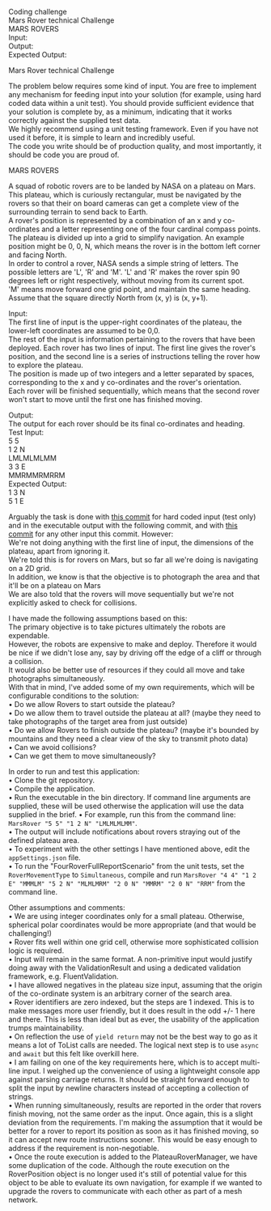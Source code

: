 Coding challenge  
Mars Rover technical Challenge  
MARS ROVERS  
Input:  
Output:  
Expected Output:  
  
Mars Rover technical Challenge  
  
The problem below requires some kind of input. You are free to implement any mechanism for feeding input into your solution (for example, using
hard coded data within a unit test). You should provide sufficient evidence that your solution is complete by, as a minimum, indicating that it works correctly against the supplied test data.  
We highly recommend using a unit testing framework. Even if you have not used it before, it is simple to learn and incredibly useful.  
The code you write should be of production quality, and most importantly, it should be code you are proud of.  
  
MARS ROVERS  
  
A squad of robotic rovers are to be landed by NASA on a plateau on Mars.  
This plateau, which is curiously rectangular, must be navigated by the rovers so that their on board cameras can get a complete view of the
surrounding terrain to send back to Earth.  
A rover's position is represented by a combination of an x and y co-ordinates and a letter representing one of the four cardinal compass points.  
The plateau is divided up into a grid to simplify navigation. An example position might be 0, 0, N, which means the rover is in the bottom left
corner and facing North.  
In order to control a rover, NASA sends a simple string of letters. The possible letters are 'L', 'R' and 'M'. 'L' and 'R' makes the rover spin 90
degrees left or right respectively, without moving from its current spot.  
'M' means move forward one grid point, and maintain the same heading.  
Assume that the square directly North from (x, y) is (x, y+1).  
  
Input:  
The first line of input is the upper-right coordinates of the plateau, the lower-left coordinates are assumed to be 0,0.  
The rest of the input is information pertaining to the rovers that have been deployed. Each rover has two lines of input. The first line gives the
rover's position, and the second line is a series of instructions telling the rover how to explore the plateau.  
The position is made up of two integers and a letter separated by spaces, corresponding to the x and y co-ordinates and the rover's orientation.  
Each rover will be finished sequentially, which means that the second rover won't start to move until the first one has finished moving.
    
Output:  
The output for each rover should be its final co-ordinates and heading.  
Test Input:  
5 5  
1 2 N  
LMLMLMLMM  
3 3 E  
MMRMMRMRRM  
Expected Output:  
1 3 N  
5 1 E  
  
Arguably the task is done with [this commit](https://github.com/CheeseMuncher/Homework/pull/2/commits/e3ab4f36abcc03ce7e697eb7940e2300d34eb6ab) for hard coded input (test only) and in the executable output with the following commit, and with [this commit](https://github.com/CheeseMuncher/Homework/pull/2/commits/ce6f6d72c1cc2291dd822a66c2e7a94a0f12ab00) for any other input
this commit. However:  
We're not doing anything with the first line of input, the dimensions of the plateau, apart from ignoring it.  
We're told this is for rovers on Mars, but so far all we're doing is navigating on a 2D grid.  
In addition, we know is that the objective is to photograph the area and that it'll be on a plateau on Mars  
We are also told that the rovers will move sequentially but we're not explicitly asked to check for collisions.  
  
I have made the following assumptions based on this:  
The primary objective is to take pictures ultimately the robots are expendable.  
However, the robots are expensive to make and deploy. Therefore it would be nice if we didn't lose any, say by driving off the edge of a cliff or through a collision.  
It would also be better use of resources if they could all move and take photographs simultaneously.  
With that in mind, I've added some of my own requirements, which will be configurable conditions to the solution:  
• Do we allow Rovers to start outside the plateau?  
• Do we allow them to travel outside the plateau at all? (maybe they need to take photographs of the target area from just outside)  
• Do we allow Rovers to finish outside the plateau? (maybe it's bounded by mountains and they need a clear view of the sky to transmit photo data)  
• Can we avoid collisions?  
• Can we get them to move simultaneously?  
  
In order to run and test this application:  
• Clone the git repository.  
• Compile the application.  
• Run the executable in the bin directory. If command line arguments are supplied, these will be used otherwise the application will use the data   supplied in the brief.
• For example, run this from the command line: `MarsRover "5 5" "1 2 N" "LMLMLMLMM"`.  
• The output will include notifications about rovers straying out of the defined plateau area.  
• To experiment with the other settings I have mentioned above, edit the `appSettings.json` file.  
• To run the "FourRoverFullReportScenario" from the unit tests, set the `RoverMovementType` to `Simultaneous`, compile and run `MarsRover "4 4" "1 2 E" "MMMLM" "5 2 N" "MLMLMRM" "2 0 N" "MMRM" "2 0 N" "RRM"` from the command line.  
  
Other assumptions and comments:  
• We are using integer coordinates only for a small plateau. Otherwise, spherical polar coordinates would be more appropriate (and that would be challenging!)  
• Rover fits well within one grid cell, otherwise more sophisticated collision logic is required.  
• Input will remain in the same format. A non-primitive input would justify doing away with the ValidationResult and using a dedicated validation framework, e.g. FluentValidation.  
• I have allowed negatives in the plateau size input, assuming that the origin of the co-ordinate system is an arbitrary corner of the search area.  
• Rover identifiers are zero indexed, but the steps are 1 indexed. This is to make messages more user friendly, but it does result in the odd +/- 1 here and there. This is less than ideal but as ever, the usability of the application trumps maintainability.  
• On reflection the use of `yield return` may not be the best way to go as it means a lot of ToList calls are needed. The logical next step is to use `async` and `await` but this felt like overkill here.  
• I am failing on one of the key requirements here, which is to accept multi-line input. I weighed up the convenience of using a lightweight console app against parsing carriage returns. It should be straight forward enough to split the input by newline characters instead of accepting a collection of strings.  
• When running simultaneously, results are reported in the order that rovers finish moving, not the same order as the input. Once again, this is a slight deviation from the requirements. I'm making the assumption that it would be better for a rover to report its position as soon as it has finished moving, so it can accept new route instructions sooner. This would be easy enough to address if the requirement is non-negotiable.  
• Once the route execution is added to the PlateauRoverManager, we have some duplication of the code. Although the route execution on the RoverPosition object is no longer used it's still of potential value for this object to be able to evaluate its own navigation, for example if we wanted to upgrade the rovers to communicate with each other as part of a mesh network.  
